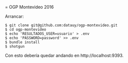 = OGP Montevideo 2016

Arrancar:

```
$ git clone git@github.com:datauy/ogp-montevideo.git
$ cd ogp-montevideo
$ echo 'RESULTADOS_USER=usuario' > .env
$ echo 'PASSWORD=password' >> .env
$ bundle install
$ shotgun
```

Con esto debería quedar andando en http://localhost:9393.
